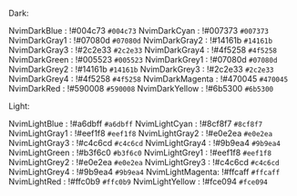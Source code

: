 Dark:

NvimDarkBlue    : !#004c73 `#004c73`
NvimDarkCyan    : !#007373 `#007373`
NvimDarkGray1   : !#07080d `#07080d`
NvimDarkGray2   : !#14161b `#14161b`
NvimDarkGray3   : !#2c2e33 `#2c2e33`
NvimDarkGray4   : !#4f5258 `#4f5258`
NvimDarkGreen   : !#005523 `#005523`
NvimDarkGrey1   : !#07080d `#07080d`
NvimDarkGrey2   : !#14161b `#14161b`
NvimDarkGrey3   : !#2c2e33 `#2c2e33`
NvimDarkGrey4   : !#4f5258 `#4f5258`
NvimDarkMagenta : !#470045 `#470045`
NvimDarkRed     : !#590008 `#590008`
NvimDarkYellow  : !#6b5300 `#6b5300`

Light:

NvimLightBlue   : !#a6dbff `#a6dbff`
NvimLightCyan   : !#8cf8f7 `#8cf8f7`
NvimLightGray1  : !#eef1f8 `#eef1f8`
NvimLightGray2  : !#e0e2ea `#e0e2ea`
NvimLightGray3  : !#c4c6cd `#c4c6cd`
NvimLightGray4  : !#9b9ea4 `#9b9ea4`
NvimLightGreen  : !#b3f6c0 `#b3f6c0`
NvimLightGrey1  : !#eef1f8 `#eef1f8`
NvimLightGrey2  : !#e0e2ea `#e0e2ea`
NvimLightGrey3  : !#c4c6cd `#c4c6cd`
NvimLightGrey4  : !#9b9ea4 `#9b9ea4`
NvimLightMagenta: !#ffcaff `#ffcaff`
NvimLightRed    : !#ffc0b9 `#ffc0b9`
NvimLightYellow : !#fce094 `#fce094`
